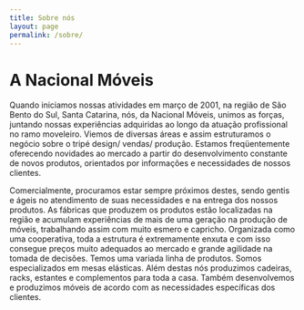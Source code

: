 ```yaml
---
title: Sobre nós
layout: page
permalink: /sobre/
---
```


# A Nacional Móveis

Quando iniciamos nossas atividades em março de 2001, na região de São Bento do Sul, Santa Catarina, nós, da Nacional Móveis, unimos as forças, juntando nossas experiências adquiridas ao longo da atuação profissional no ramo moveleiro. Viemos de diversas áreas e assim estruturamos o negócio sobre o tripé design/ vendas/ produção. Estamos freqüentemente oferecendo novidades ao mercado a partir do desenvolvimento constante de novos produtos, orientados por informações e necessidades de nossos clientes.

Comercialmente, procuramos estar sempre próximos destes, sendo gentis e ágeis no atendimento de suas necessidades e na entrega dos nossos produtos. As fábricas que produzem os produtos estão localizadas na região e acumulam experiências de mais de uma geração na produção de móveis, trabalhando assim com muito esmero e capricho. Organizada como uma cooperativa, toda a estrutura é extremamente enxuta e com isso consegue preços muito adequados ao mercado e grande agilidade na tomada de decisões. Temos uma variada linha de produtos. Somos especializados em mesas elásticas. Além destas nós produzimos cadeiras, racks, estantes e complementos para toda a casa. Também desenvolvemos e produzimos móveis de acordo com as necessidades específicas dos clientes.




